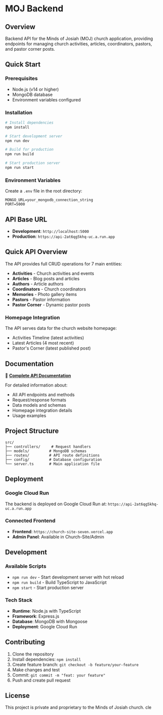 # MOJ Backend

## Overview
Backend API for the Minds of Josiah (MOJ) church application, providing endpoints for managing church activities, articles, coordinators, pastors, and pastor corner posts.

## Quick Start

### Prerequisites
- Node.js (v14 or higher)
- MongoDB database
- Environment variables configured

### Installation
```bash
# Install dependencies
npm install

# Start development server
npm run dev

# Build for production
npm run build

# Start production server
npm run start
```

### Environment Variables
Create a `.env` file in the root directory:
```env
MONGO_URL=your_mongodb_connection_string
PORT=5000
```

## API Base URL
- **Development**: `http://localhost:5000`
- **Production**: `https://api-2at6qg5khq-uc.a.run.app`

## Quick API Overview

The API provides full CRUD operations for 7 main entities:

- **Activities** - Church activities and events
- **Articles** - Blog posts and articles  
- **Authors** - Article authors
- **Coordinators** - Church coordinators
- **Memories** - Photo gallery items
- **Pastors** - Pastor information
- **Pastor Corner** - Dynamic pastor posts

### Homepage Integration
The API serves data for the church website homepage:
- Activities Timeline (latest activities)
- Latest Articles (4 most recent)
- Pastor's Corner (latest published post)

## Documentation

📖 **[Complete API Documentation](./API_DOCUMENTATION.md)**

For detailed information about:
- All API endpoints and methods
- Request/response formats
- Data models and schemas
- Homepage integration details
- Usage examples

## Project Structure
```
src/
├── controllers/     # Request handlers
├── models/         # MongoDB schemas
├── routes/         # API route definitions
├── config/         # Database configuration
└── server.ts       # Main application file
```

## Deployment

### Google Cloud Run
The backend is deployed on Google Cloud Run at:
`https://api-2at6qg5khq-uc.a.run.app`

### Connected Frontend
- **Frontend**: `https://church-site-seven.vercel.app`
- **Admin Panel**: Available in Church-Site/Admin

## Development

### Available Scripts
- `npm run dev` - Start development server with hot reload
- `npm run build` - Build TypeScript to JavaScript  
- `npm start` - Start production server

### Tech Stack
- **Runtime**: Node.js with TypeScript
- **Framework**: Express.js
- **Database**: MongoDB with Mongoose
- **Deployment**: Google Cloud Run

## Contributing

1. Clone the repository
2. Install dependencies: `npm install`
3. Create feature branch: `git checkout -b feature/your-feature`
4. Make changes and test
5. Commit: `git commit -m "feat: your feature"`
6. Push and create pull request

## License

This project is private and proprietary to the Minds of Josiah church.
cle